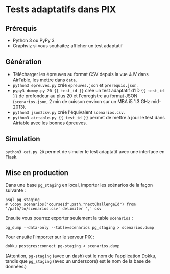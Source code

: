 # Tests adaptatifs dans PIX

## Prérequis

- Python 3 ou PyPy 3
- Graphviz si vous souhaitez afficher un test adaptatif

## Génération

- Télécharger les épreuves au format CSV depuis la vue JJV dans AirTable, les mettre dans `data`.
- `python3 epreuves.py` crée `epreuves.json` et `prerequis.json`.
- `pypy3 dummy.py 20 {{ test_id }}` crée un test adaptatif d'ID `{{ test_id }}` de profondeur au plus 20 et l'enregistre au format JSON (`scenarios.json`, 2 min de cuisson environ sur un MBA i5 1.3 GHz mid-2013).
- `python3 json2csv.py` crée l'équivalent `scenarios.csv`.
- `python3 airtable.py {{ test_id }}` permet de mettre à jour le test dans Airtable avec les bonnes épreuves.

## Simulation

`python3 cat.py 20` permet de simuler le test adaptatif avec une interface en Flask.

## Mise en production

Dans une base `pg_staging` en local, importer les scénarios de la façon suivante :

    psql pg_staging
    # \copy scenarios("courseId",path,"nextChallengeId") from '/path/to/scenarios.csv' delimiter ',' csv

Ensuite vous pourrez exporter seulement la table `scenarios` :

    pg_dump --data-only --table=scenarios pg_staging > scenarios.dump

Pour ensuite l'importer sur le serveur PIX :

    dokku postgres:connect pg-staging < scenarios.dump

(Attention, `pg-staging` (avec un dash) est le nom de l'application Dokku, tandis que `pg_staging` (avec un underscore) est le nom de la base de données.)
